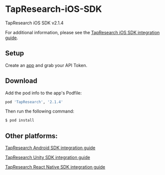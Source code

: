 # TapResearch-iOS-SDK
TapResearch iOS SDK v2.1.4


For additional information, please see the [TapResearch iOS SDK integration guide](https://supply-docs.tapresearch.com/docs/ios-integration).

## Setup

Create an [app](https://www.tapresearch.com/supplier_dashboard/dashboard/apps/new) and grab your API Token.


## Download

Add the pod info to the app's Podfile:
 ```ruby
 pod 'TapResearch', '2.1.4'
 ```

 Then run the following command:
 ```bash
 $ pod install
 ```

## Other platforms:

[TapResearch Android SDK integration guide](https://supply-docs.tapresearch.com/docs/android-integration)

[TapResearch Unity SDK integration guide](https://supply-docs.tapresearch.com/docs/unity-integration)

[TapResearch React Native SDK integration guide](https://supply-docs.tapresearch.com/docs/react-integration)
